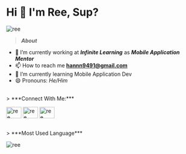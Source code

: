 <!-- ### Hi there 👋

<!--
**raelhan/raelhan** is a ✨ _special_ ✨ repository because its `README.md` (this file) appears on your GitHub profile.

Here are some ideas to get you started:

- 👯 I’m looking to collaborate on ...
- 🤔 I’m looking for help with ...
- 💬 Ask me about ...
- 📫 How to reach me: ...
- ⚡ Fun fact: ...
- 👨‍💻 You can also check out my portfolio at []()
--> 

# Hi 👋 I'm Ree, Sup?

<p align="left"> <img src="https://komarev.com/ghpvc/?username=raelhan&label=Profile%20views&color=129e00&style=plastic" alt="ree" /> </p>


> ***About***
- 🔭 I’m currently working at ***Infinite Learning*** as ***Mobile Application Mentor***
- 📫 How to reach me **hannn9491@gmail.com**
- 🌱 I’m currently learning Mobile Application Dev
- 😄 Pronouns: *He/Him*

<br>
> ***Connect With Me:***
<p align="left">

<a href="www.linkedin.com/in/raihanzhaky" target="blank"><img align="center" src="https://cdn.jsdelivr.net/npm/simple-icons@3.0.1/icons/linkedin.svg" alt="ree" height="30" width="40" /></a>
<a href="https://instagram.com/rehanzhakyy" target="blank"><img align="center" src="https://cdn.jsdelivr.net/npm/simple-icons@3.0.1/icons/instagram.svg" alt="ree" height="30" width="40" /></a>
<a href="https://twitter.com/kayakkenall" target="blank"><img align="center" src="https://cdn.jsdelivr.net/npm/simple-icons@3.0.1/icons/twitter.svg" alt="ree" height="30" width="40" /></a>

</p>

<br>
> ***Most Used Language***
<p><img align="left" src="https://github-readme-stats.vercel.app/api/top-langs?username=raelhan&show_icons=true&locale=en&layout=compact" alt="ree" /></p>
<br>


<!-- <p>&nbsp;<img align="left" src="https://github-readme-stats.vercel.app/api?username=raelhan&show_icons=true&locale=en" alt="ree" /></p> -->
